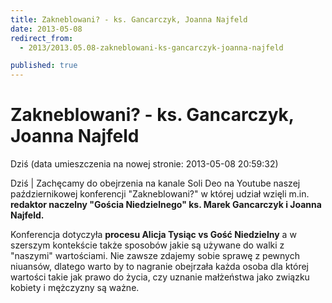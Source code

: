 ```yaml
---
title: Zakneblowani? - ks. Gancarczyk, Joanna Najfeld
date: 2013-05-08
redirect_from: 
  - 2013/2013.05.08-zakneblowani-ks-gancarczyk-joanna-najfeld

published: true
---
```




# Zakneblowani? - ks. Gancarczyk, Joanna Najfeld

<time>Dziś (data umieszczenia na nowej stronie: 2013-05-08 20:59:32)</time>

Dziś | 
Zachęcamy do obejrzenia na kanale Soli Deo na Youtube naszej październikowej konferencji "Zakneblowani?" w której udział wzięli m.in. **redaktor naczelny "Gościa Niedzielnego" ks. Marek Gancarczyk i Joanna Najfeld.**

Konferencja dotyczyła **procesu Alicja Tysiąc vs Gość Niedzielny** a w szerszym kontekście także sposobów jakie są używane do walki z "naszymi" wartościami. Nie zawsze zdajemy sobie sprawę z pewnych niuansów, dlatego warto by to nagranie obejrzała każda osoba dla której wartości takie jak prawo do życia, czy uznanie małżeństwa jako związku kobiety i mężczyzny są ważne.


<!--{{json:{"created_date":"2013-05-08 20:59:32","publish_down":"0000-00-00 00:00:00","id":"886"}}}-->